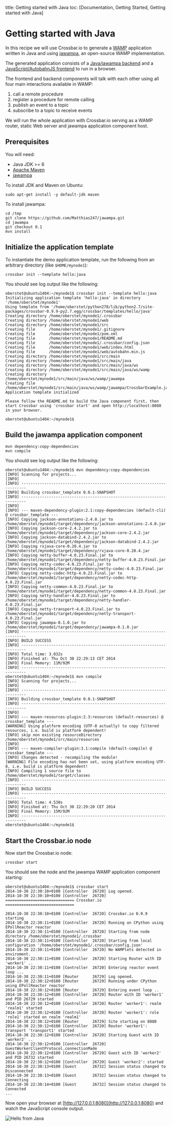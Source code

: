 title: Getting started with Java
toc: [Documentation, Getting Started, Getting started with Java]

# Getting started with Java

In this recipe we will use Crossbar.io to generate a [WAMP](http://wamp.ws/) application written in Java and using [jawampa](https://github.com/Matthias247/jawampa), an open-source WAMP implementation.

The generated application consists of a [Java/jawampa backend](https://github.com/crossbario/crossbar/blob/master/crossbar/templates/hello/java/src/main/java/ws/wamp/jawampa/CrossbarExample.java) and a [JavaScript/AutobahnJS frontend](https://github.com/crossbario/crossbar/blob/master/crossbar/templates/hello/java/web/index.html) to run in a browser.

The frontend and backend components will talk with each other using all four main interactions available in WAMP:

1. call a remote procedure
2. register a procedure for remote calling
3. publish an event to a topic
4. subscribe to a topic to receive events

We will run the whole application with Crossbar.io serving as a WAMP router, static Web server and jawampa application component host.

## Prerequisites

You will need:

* Java JDK >= 6
* [Apache Maven](http://maven.apache.org/)
* [jawampa](https://github.com/Matthias247/jawampa)

To install JDK and Maven on Ubuntu:

    sudo apt-get install -y default-jdk maven

To install jawampa:

    cd /tmp
    git clone https://github.com/Matthias247/jawampa.git
    cd jawampa
    git checkout 0.1
    mvn install

## Initialize the application template

To instantiate the demo application template, run the following from an arbitrary directory (like `$HOME/mynode1`):

    crossbar init --template hello:java

You should see log output like the following:

```console
oberstet@ubuntu1404:~/mynode1$ crossbar init --template hello:java
Initializing application template 'hello:java' in directory '/home/oberstet/mynode1'
Using template from '/home/oberstet/python278/lib/python2.7/site-packages/crossbar-0.9.9-py2.7.egg/crossbar/templates/hello/java'
Creating directory /home/oberstet/mynode1/.crossbar
Creating directory /home/oberstet/mynode1/web
Creating directory /home/oberstet/mynode1/src
Creating file      /home/oberstet/mynode1/.gitignore
Creating file      /home/oberstet/mynode1/pom.xml
Creating file      /home/oberstet/mynode1/README.md
Creating file      /home/oberstet/mynode1/.crossbar/config.json
Creating file      /home/oberstet/mynode1/web/index.html
Creating file      /home/oberstet/mynode1/web/autobahn.min.js
Creating directory /home/oberstet/mynode1/src/main
Creating directory /home/oberstet/mynode1/src/main/java
Creating directory /home/oberstet/mynode1/src/main/java/ws
Creating directory /home/oberstet/mynode1/src/main/java/ws/wamp
Creating directory /home/oberstet/mynode1/src/main/java/ws/wamp/jawampa
Creating file      /home/oberstet/mynode1/src/main/java/ws/wamp/jawampa/CrossbarExample.java
Application template initialized

Please follow the README.md to build the Java component first, then start Crossbar using 'crossbar start' and open http://localhost:8080 in your browser.

oberstet@ubuntu1404:~/mynode1$
```

## Build the jawampa application component

    mvn dependency:copy-dependencies
    mvn compile

You should see log output like the following:

```console
oberstet@ubuntu1404:~/mynode1$ mvn dependency:copy-dependencies
[INFO] Scanning for projects...
[INFO]
[INFO] ------------------------------------------------------------------------
[INFO] Building crossbar_template 0.0.1-SNAPSHOT
[INFO] ------------------------------------------------------------------------
[INFO]
[INFO] --- maven-dependency-plugin:2.1:copy-dependencies (default-cli) @ crossbar_template ---
[INFO] Copying jackson-annotations-2.4.0.jar to /home/oberstet/mynode1/target/dependency/jackson-annotations-2.4.0.jar
[INFO] Copying jackson-core-2.4.2.jar to /home/oberstet/mynode1/target/dependency/jackson-core-2.4.2.jar
[INFO] Copying jackson-databind-2.4.2.jar to /home/oberstet/mynode1/target/dependency/jackson-databind-2.4.2.jar
[INFO] Copying rxjava-core-0.20.4.jar to /home/oberstet/mynode1/target/dependency/rxjava-core-0.20.4.jar
[INFO] Copying netty-buffer-4.0.23.Final.jar to /home/oberstet/mynode1/target/dependency/netty-buffer-4.0.23.Final.jar
[INFO] Copying netty-codec-4.0.23.Final.jar to /home/oberstet/mynode1/target/dependency/netty-codec-4.0.23.Final.jar
[INFO] Copying netty-codec-http-4.0.23.Final.jar to /home/oberstet/mynode1/target/dependency/netty-codec-http-4.0.23.Final.jar
[INFO] Copying netty-common-4.0.23.Final.jar to /home/oberstet/mynode1/target/dependency/netty-common-4.0.23.Final.jar
[INFO] Copying netty-handler-4.0.23.Final.jar to /home/oberstet/mynode1/target/dependency/netty-handler-4.0.23.Final.jar
[INFO] Copying netty-transport-4.0.23.Final.jar to /home/oberstet/mynode1/target/dependency/netty-transport-4.0.23.Final.jar
[INFO] Copying jawampa-0.1.0.jar to /home/oberstet/mynode1/target/dependency/jawampa-0.1.0.jar
[INFO] ------------------------------------------------------------------------
[INFO] BUILD SUCCESS
[INFO] ------------------------------------------------------------------------
[INFO] Total time: 3.032s
[INFO] Finished at: Thu Oct 30 22:29:13 CET 2014
[INFO] Final Memory: 11M/92M
[INFO] ------------------------------------------------------------------------
oberstet@ubuntu1404:~/mynode1$ mvn compile
[INFO] Scanning for projects...
[INFO]
[INFO] ------------------------------------------------------------------------
[INFO] Building crossbar_template 0.0.1-SNAPSHOT
[INFO] ------------------------------------------------------------------------
[INFO]
[INFO] --- maven-resources-plugin:2.3:resources (default-resources) @ crossbar_template ---
[WARNING] Using platform encoding (UTF-8 actually) to copy filtered resources, i.e. build is platform dependent!
[INFO] skip non existing resourceDirectory /home/oberstet/mynode1/src/main/resources
[INFO]
[INFO] --- maven-compiler-plugin:3.1:compile (default-compile) @ crossbar_template ---
[INFO] Changes detected - recompiling the module!
[WARNING] File encoding has not been set, using platform encoding UTF-8, i.e. build is platform dependent!
[INFO] Compiling 1 source file to /home/oberstet/mynode1/target/classes
[INFO] ------------------------------------------------------------------------
[INFO] BUILD SUCCESS
[INFO] ------------------------------------------------------------------------
[INFO] Total time: 4.530s
[INFO] Finished at: Thu Oct 30 22:29:20 CET 2014
[INFO] Final Memory: 15M/92M
[INFO] ------------------------------------------------------------------------
oberstet@ubuntu1404:~/mynode1$
```

## Start the Crossbar.io node

Now start the Crossbar.io node:

    crossbar start

You should see the node and the jawampa WAMP application component starting:

```console
oberstet@ubuntu1404:~/mynode1$ crossbar start
2014-10-30 22:30:10+0100 [Controller  26720] Log opened.
2014-10-30 22:30:10+0100 [Controller  26720] ============================== Crossbar.io ==============================

2014-10-30 22:30:10+0100 [Controller  26720] Crossbar.io 0.9.9 starting
2014-10-30 22:30:11+0100 [Controller  26720] Running on CPython using EPollReactor reactor
2014-10-30 22:30:11+0100 [Controller  26720] Starting from node directory /home/oberstet/mynode1/.crossbar
2014-10-30 22:30:11+0100 [Controller  26720] Starting from local configuration '/home/oberstet/mynode1/.crossbar/config.json'
2014-10-30 22:30:11+0100 [Controller  26720] No WAMPlets detected in enviroment.
2014-10-30 22:30:11+0100 [Controller  26720] Starting Router with ID 'worker1' ..
2014-10-30 22:30:11+0100 [Controller  26720] Entering reactor event loop ...
2014-10-30 22:30:11+0100 [Router      26729] Log opened.
2014-10-30 22:30:12+0100 [Router      26729] Running under CPython using EPollReactor reactor
2014-10-30 22:30:12+0100 [Router      26729] Entering event loop ..
2014-10-30 22:30:12+0100 [Controller  26720] Router with ID 'worker1' and PID 26729 started
2014-10-30 22:30:12+0100 [Controller  26720] Router 'worker1': realm 'realm1' started
2014-10-30 22:30:12+0100 [Controller  26720] Router 'worker1': role 'role1' started on realm 'realm1'
2014-10-30 22:30:12+0100 [Router      26729] Site starting on 8080
2014-10-30 22:30:12+0100 [Controller  26720] Router 'worker1': transport 'transport1' started
2014-10-30 22:30:12+0100 [Controller  26720] Starting Guest with ID 'worker2' ..
2014-10-30 22:30:12+0100 [Controller  26720] GuestWorkerClientProtocol.connectionMade
2014-10-30 22:30:12+0100 [Controller  26720] Guest with ID 'worker2' and PID 26732 started
2014-10-30 22:30:12+0100 [Controller  26720] Guest 'worker2': started
2014-10-30 22:30:13+0100 [Guest       26732] Session status changed to Disconnected
2014-10-30 22:30:13+0100 [Guest       26732] Session status changed to Connecting
2014-10-30 22:30:14+0100 [Guest       26732] Session status changed to Connected
...
```

Now open your browser at [http://127.0.0.1:8080](http://127.0.0.1:8080) and watch the JavaScript console output.

![Hello from Java](/static/img/docs/getting_started_with_java_01.png)
